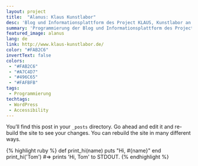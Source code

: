 ```yaml
---
layout: project
title:  "Alanus: Klaus Kunstlabor"
desc: 'Blog und Informationsplattform des Project KLAUS, Kunstlabor an und mit Schulen, der Alanus Hochschule für Kunst und Gesellschaft.'
summary: 'Programmierung der Blog und Informationsplattform des Project KLAUS, Kunstlabor an und mit Schulen, der Alanus Hochschule für Kunst und Gesellschaft.'
featured_image: alanus
lang: de
link: http://www.klaus-kunstlabor.de/
color: "#FAB2C6"
invertText: false
colors:
 - "#FAB2C6"
 - "#A7C4D7"
 - "#496C65"
 - "#FAFBFB"
tags:
 - Programmierung
techtags:
 - WordPress
 - Accessibility
---
```

You’ll find this post in your `_posts` directory. Go ahead and edit it and re-build the site to see your changes. You can rebuild the site in many different ways.

{% highlight ruby %}
def print_hi(name)
  puts "Hi, #{name}"
end
print_hi('Tom')
#=> prints 'Hi, Tom' to STDOUT.
{% endhighlight %}
